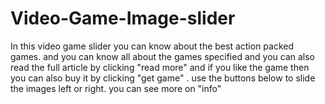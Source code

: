 # Video-Game-Image-slider
In this video game slider you can know about the best action packed games. and you can know all about the games specified and you can also read the full article by clicking "read more" and if you like the game then you can also buy it by clicking "get game" . use the buttons below to slide the images left or right. you can see more on "info"
